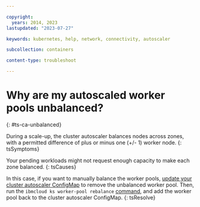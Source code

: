 ```yaml
---

copyright: 
  years: 2014, 2023
lastupdated: "2023-07-27"

keywords: kubernetes, help, network, connectivity, autoscaler

subcollection: containers

content-type: troubleshoot

---
```



# Why are my autoscaled worker pools unbalanced?
{: #ts-ca-unbalanced}

During a scale-up, the cluster autoscaler balances nodes across zones, with a permitted difference of plus or minus one (+/- 1) worker node. 
{: tsSymptoms}


Your pending workloads might not request enough capacity to make each zone balanced.
{: tsCauses}

In this case, if you want to manually balance the worker pools, [update your cluster autoscaler ConfigMap](/docs/containers?topic=containers-cluster-scaling-install-addon-enable) to remove the unbalanced worker pool. Then, run the `ibmcloud ks worker-pool rebalance` [command](/docs/containers?topic=containers-kubernetes-service-cli#cs_rebalance), and add the worker pool back to the cluster autoscaler ConfigMap.
{: tsResolve} 



